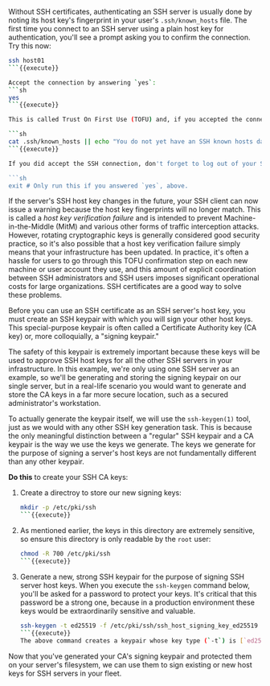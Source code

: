 Without SSH certificates, authenticating an SSH server is usually done by noting its host key's fingerprint in your user's `.ssh/known_hosts` file. The first time you connect to an SSH server using a plain host key for authentication, you'll see a prompt asking you to confirm the connection. Try this now:

```sh
ssh host01
```{{execute}}

Accept the connection by answering `yes`:
```sh
yes
```{{execute}}

This is called Trust On First Use (TOFU) and, if you accepted the connection, you will have added a line to your "known hosts database," typically a file called `known_hosts` in your `~/.ssh` directory containing some information about this connection.

```sh
cat .ssh/known_hosts || echo "You do not yet have an SSH known hosts database."
```{{execute}}

If you did accept the SSH connection, don't forget to log out of your SSH session to return to your original shell:

```sh
exit # Only run this if you answered `yes`, above.
```

If the server's SSH host key changes in the future, your SSH client can now issue a warning because the host key fingerprints will no longer match. This is called a *host key verification failure* and is intended to prevent Machine-in-the-Middle (MitM) and various other forms of traffic interception attacks. However, rotating cryptographic keys is generally considered good security practice, so it's also possible that a host key verification failure simply means that your infrastructure has been updated. In practice, it's often a hassle for users to go through this TOFU confirmation step on each new machine or user account they use, and this amount of explicit coordination between SSH administrators and SSH users imposes significant operational costs for large organizations. SSH certificates are a good way to solve these problems.

Before you can use an SSH certificate as an SSH server's host key, you must create an SSH keypair with which you will sign your other host keys. This special-purpose keypair is often called a Certificate Authority key (CA key) or, more colloquially, a "signing keypair."

The safety of this keypair is extremely important because these keys will be used to approve SSH host keys for all the other SSH servers in your infrastructure. In this example, we're only using one SSH server as an example, so we'll be generating and storing the signing keypair on our single server, but in a real-life scenario you would want to generate and store the CA keys in a far more secure location, such as a secured administrator's workstation.

To actually generate the keypair itself, we will use the `ssh-keygen(1)` tool, just as we would with any other SSH key generation task. This is because the only meaningful distinction between a "regular" SSH keypair and a CA keypair is the way we use the keys we generate. The keys we generate for the purpose of signing a server's host keys are not fundamentally different than any other keypair.

**Do this** to create your SSH CA keys:

1. Create a directroy to store our new signing keys:
    ```sh
    mkdir -p /etc/pki/ssh
    ```{{execute}}
1. As mentioned earlier, the keys in this directory are extremely sensitive, so ensure this directory is only readable by the `root` user:
    ```sh
    chmod -R 700 /etc/pki/ssh
    ```{{execute}}
1. Generate a new, strong SSH keypair for the purpose of signing SSH server host keys. When you execute the `ssh-keygen` command below, you'll be asked for a password to protect your keys. It's critical that this password be a strong one, because in a production environment these keys would be extraordinarily sensitive and valuable.
    ```sh
    ssh-keygen -t ed25519 -f /etc/pki/ssh/ssh_host_signing_key_ed25519 -C 'SSH CA Root Signing Key'
    ```{{execute}}
    The above command creates a keypair whose key type (`-t`) is [`ed25519`](https://en.wikipedia.org/wiki/EdDSA#Ed25519) and whose file contains a comment (`-C`) indicating the purpose of the key ("`SSH CA Root Signing Key`"). The pair of keyfiles constituting the keypair will be created in files (`-f`) in the `/etc/pki/ssh` directory, named `ssh_host_signing_key_ed25519` and `ssh_host_signing_key_ed25519.pub`.

Now that you've generated your CA's signing keypair and protected them on your server's filesystem, we can use them to sign existing or new host keys for SSH servers in your fleet.
